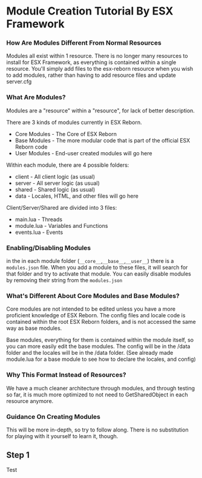 # Module Creation Tutorial By ESX Framework


### How Are Modules Different From Normal Resources

Modules all exist within 1 resource. There is no longer many resources to install for ESX Framework, as everything is contained within a single resource. You'll simply add files to the esx-reborn resource when you wish to add modules, rather than having to add resource files and update server.cfg

### What Are Modules?

Modules are a "resource" within a "resource", for lack of better description.

There are 3 kinds of modules currently in ESX Reborn.
* Core Modules - The Core of ESX Reborn
* Base Modules - The more modular code that is part of the official ESX Reborn code
* User Modules - End-user created modules will go here

Within each module, there are 4 possible folders:
* client - All client logic (as usual)
* server - All server logic (as usual)
* shared - Shared logic (as usual)
* data - Locales, HTML, and other files will go here

Client/Server/Shared are divided into 3 files:
* main.lua - Threads
* module.lua - Variables and Functions
* events.lua - Events

### Enabling/Disabling Modules

in the in each module folder (`__core__`,`__base__`,`__user__`) there is a `modules.json` file. When you add a module to these files, it will search for that folder and try to activate that module. You can easily disable modules by removing their string from the `modules.json`

### What's Different About Core Modules and Base Modules?

Core modules are not intended to be edited unless you have a more proficient knowledge of ESX Reborn. The config files and locale code is contained within the root ESX Reborn folders, and is not accessed the same way as base modules.

Base modules, everything for them is contained within the module itself, so you can more easily edit the base modules. The config will be in the /data folder and the locales will be in the /data folder. (See already made module.lua for a base module to see how to declare the locales, and config)

### Why This Format Instead of Resources?

We have a much cleaner architecture through modules, and through testing so far, it is much more optimized to not need to GetSharedObject in each resource anymore.

### Guidance On Creating Modules

This will be more in-depth, so try to follow along. There is no substitution for playing with it yourself to learn it, though.



## Step 1

Test
